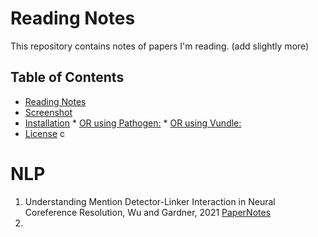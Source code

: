 # Reading Notes

This repository contains notes of papers I'm reading. (add slightly more)

Table of Contents
-----------------

  * [Reading Notes](#readingnotes)
  * [Screenshot](#screenshot)
  * [Installation](#installation)
        * [OR using Pathogen:](#or-using-pathogen)
        * [OR using Vundle:](#or-using-vundle)
  * [License](#license)
  c


# NLP
1. Understanding Mention Detector-Linker Interaction in Neural Coreference Resolution, Wu and Gardner, 2021 [Paper](https://aclanthology.org/2021.crac-1.16/)[Notes](https://github.com/weezymatt/papers/blob/main/2023/2021.crac-1.16.md)
2. 
